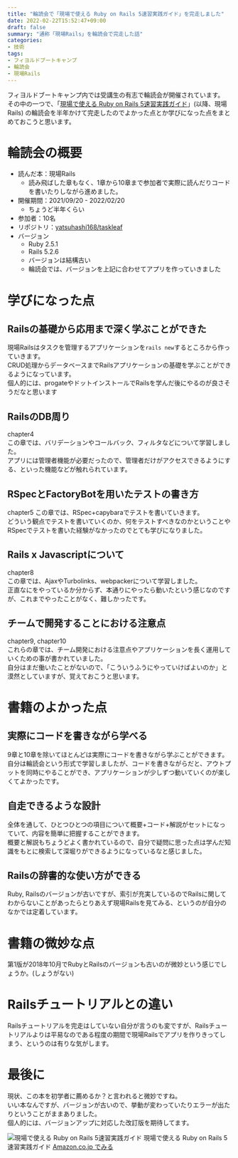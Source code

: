 ```yaml
---
title: "輪読会で「現場で使える Ruby on Rails 5速習実践ガイド」を完走しました"
date: 2022-02-22T15:52:47+09:00
draft: false
summary: "通称「現場Rails」を輪読会で完走した話"
categories:
- 技術
tags:
- フィヨルドブートキャンプ
- 輪読会
- 現場Rails
---
```

フィヨルドブートキャンプ内では受講生の有志で輪読会が開催されています。  
その中の一つで、「[現場で使える Ruby on Rails 5速習実践ガイド](https://www.amazon.co.jp/%E7%8F%BE%E5%A0%B4%E3%81%A7%E4%BD%BF%E3%81%88%E3%82%8B-Ruby-Rails-5%E9%80%9F%E7%BF%92%E5%AE%9F%E8%B7%B5%E3%82%AC%E3%82%A4%E3%83%89-%E5%A4%A7%E5%A0%B4%E5%AF%A7%E5%AD%90/dp/4839962227/ref=tmm_pap_swatch_0?_encoding=UTF8&qid=&sr=)」(以降、現場Rails) の輪読会を半年かけて完走したのでよかった点とか学びになった点をまとめておこうと思います。

# 輪読会の概要
- 読んだ本：現場Rails
  - 読み飛ばした章もなく、1章から10章まで参加者で実際に読んだりコードを書いたりしながら進めました。
- 開催期間：2021/09/20 - 2022/02/20
  - ちょうど半年くらい
- 参加者：10名
- リポジトリ：[yatsuhashi168/taskleaf](https://github.com/yatsuhashi168/taskleaf)
- バージョン
  - Ruby 2.5.1
  - Rails 5.2.6
  - バージョンは結構古い
  - 輪読会では、バージョンを上記に合わせてアプリを作っていきました

# 学びになった点
## Railsの基礎から応用まで深く学ぶことができた
現場Railsはタスクを管理するアプリケーションを`rails new`するところから作っていきます。  
CRUD処理からデータベースまでRailsアプリケーションの基礎を学ぶことができるようになっています。  
個人的には、progateやドットインストールでRailsを学んだ後にやるのが良さそうだなと思います


## RailsのDB周り
chapter4  
この章では、バリデーションやコールバック、フィルタなどについて学習しました。  
アプリには管理者機能が必要だったので、管理者だけがアクセスできるようにする、といった機能などが触れられています。

## RSpecとFactoryBotを用いたテストの書き方

chapter5
この章では、RSpec+capybaraでテストを書いていきます。  
どういう観点でテストを書いていくのか、何をテストすべきなのかということやRSpecでテストを書いた経験がなかったのでとても学びになりました。  

## Rails x Javascriptについて

chapter8  
この章では、AjaxやTurbolinks、webpackerについて学習しました。  
正直なにをやっているか分からず、本通りにやったら動いたという感じなのですが、これまでやったことがなく、難しかったです。  

## チームで開発することにおける注意点

chapter9, chapter10  
これらの章では、チーム開発における注意点やアプリケーションを長く運用していくための事が書かれていました。  
自分はまだ働いたことがないので、「こういうふうにやっていけばよいのか」と漠然としていますが、覚えておこうと思います。  

# 書籍のよかった点
## 実際にコードを書きながら学べる

9章と10章を除いてほとんどは実際にコードを書きながら学ぶことができます。  
自分は輪読会という形式で学習しましたが、コードを書きながらだと、アウトプットを同時にやることができ、アプリケーションが少しずつ動いていくのが楽しくてよかったです。

## 自走できるような設計

全体を通して、ひとつひとつの項目について概要+コード+解説がセットになっていて、内容を簡単に把握することができます。  
概要と解説もちょうどよく書かれているので、自分で疑問に思った点は学んだ知識をもとに検索して深堀りができるようになっているなと感じました。  

## Railsの辞書的な使い方ができる

Ruby, Railsのバージョンが古いですが、索引が充実しているのでRailsに関してわからないことがあったらとりあえず現場Railsを見てみる、というのが自分のなかでは定着しています。

# 書籍の微妙な点

第1版が2018年10月でRubyとRailsのバージョンも古いのが微妙という感じでしょうか。(しょうがない)

# Railsチュートリアルとの違い

Railsチュートリアルを完走はしていない自分が言うのも変ですが、Railsチュートリアルよりは平易なのである程度の期間で現場Railsでアプリを作りきってしまう、というのは有りな気がします。

# 最後に

現状、この本を初学者に薦めるか？と言われると微妙ですね。  
いい本なんですが、バージョンが古いので、挙動が変わっていたりエラーが出たりということがままありました。  
個人的には、バージョンアップに対応した改訂版を期待してます。

<div class='amazon-item'><img src='https://images-na.ssl-images-amazon.com/images/P/dp/4839962227.09.MZZZZZZZ.jpg' alt='現場で使える Ruby on Rails 5速習実践ガイド' /> <span class='amazon-item-title'>現場で使える Ruby on Rails 5速習実践ガイド</span> <span class='amazon-item-link'><a href='https://www.amazon.co.jp/dp/4839962227/?tag=bestylesnet-22'>Amazon.co.jp でみる</a></span></div>
